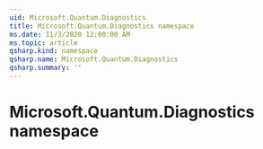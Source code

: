 ```yaml
---
uid: Microsoft.Quantum.Diagnostics
title: Microsoft.Quantum.Diagnostics namespace
ms.date: 11/3/2020 12:00:00 AM
ms.topic: article
qsharp.kind: namespace
qsharp.name: Microsoft.Quantum.Diagnostics
qsharp.summary: ''
---
```


# Microsoft.Quantum.Diagnostics namespace



